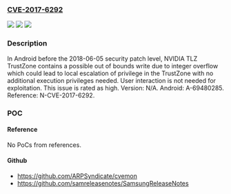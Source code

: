 ### [CVE-2017-6292](https://cve.mitre.org/cgi-bin/cvename.cgi?name=CVE-2017-6292)
![](https://img.shields.io/static/v1?label=Product&message=GPU%20Display%20Driver&color=blue)
![](https://img.shields.io/static/v1?label=Version&message=n%2Fa&color=blue)
![](https://img.shields.io/static/v1?label=Vulnerability&message=Escalation%20of%20Privileges&color=brighgreen)

### Description

In Android before the 2018-06-05 security patch level, NVIDIA TLZ TrustZone contains a possible out of bounds write due to integer overflow which could lead to local escalation of privilege in the TrustZone with no additional execution privileges needed. User interaction is not needed for exploitation. This issue is rated as high. Version: N/A. Android: A-69480285. Reference: N-CVE-2017-6292.

### POC

#### Reference
No PoCs from references.

#### Github
- https://github.com/ARPSyndicate/cvemon
- https://github.com/samreleasenotes/SamsungReleaseNotes

